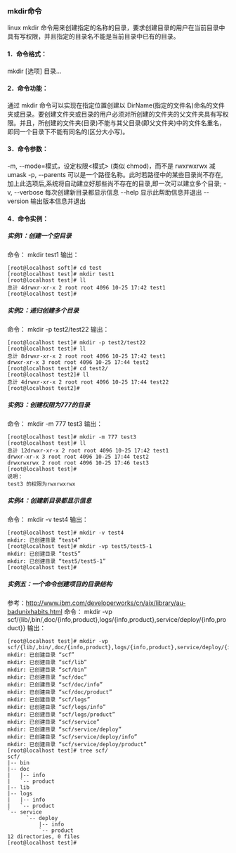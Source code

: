 ### mkdir命令

linux mkdir 命令用来创建指定的名称的目录，要求创建目录的用户在当前目录中具有写权限，并且指定的目录名不能是当前目录中已有的目录。
#### 1．命令格式：
mkdir [选项] 目录...
#### 2．命令功能：
通过 mkdir 命令可以实现在指定位置创建以 DirName(指定的文件名)命名的文件夹或目录。要创建文件夹或目录的用户必须对所创建的文件夹的父文件夹具有写权限。并且，所创建的文件夹(目录)不能与其父目录(即父文件夹)中的文件名重名，即同一个目录下不能有同名的(区分大小写)。 
#### 3．命令参数：
  -m, --mode=模式，设定权限<模式> (类似 chmod)，而不是 rwxrwxrwx 减 umask
  -p, --parents  可以是一个路径名称。此时若路径中的某些目录尚不存在,加上此选项后,系统将自动建立好那些尚不存在的目录,即一次可以建立多个目录; 
  -v, --verbose  每次创建新目录都显示信息
      --help   显示此帮助信息并退出
      --version  输出版本信息并退出
#### 4．命令实例：
##### 实例1：创建一个空目录 
命令：
mkdir test1
输出：

    [root@localhost soft]# cd test
    [root@localhost test]# mkdir test1
    [root@localhost test]# ll
    总计 4drwxr-xr-x 2 root root 4096 10-25 17:42 test1
    [root@localhost test]#
##### 实例2：递归创建多个目录 
命令：
mkdir -p test2/test22
输出：

    [root@localhost test]# mkdir -p test2/test22
    [root@localhost test]# ll
    总计 8drwxr-xr-x 2 root root 4096 10-25 17:42 test1
    drwxr-xr-x 3 root root 4096 10-25 17:44 test2
    [root@localhost test]# cd test2/
    [root@localhost test2]# ll
    总计 4drwxr-xr-x 2 root root 4096 10-25 17:44 test22
    [root@localhost test2]#
##### 实例3：创建权限为777的目录 
命令：
mkdir -m 777 test3
输出：

    [root@localhost test]# mkdir -m 777 test3
    [root@localhost test]# ll
    总计 12drwxr-xr-x 2 root root 4096 10-25 17:42 test1
    drwxr-xr-x 3 root root 4096 10-25 17:44 test2
    drwxrwxrwx 2 root root 4096 10-25 17:46 test3
    [root@localhost test]#
    说明：
    test3 的权限为rwxrwxrwx
##### 实例4：创建新目录都显示信息
命令：
mkdir -v test4
输出：

    [root@localhost test]# mkdir -v test4
    mkdir: 已创建目录 “test4”
    [root@localhost test]# mkdir -vp test5/test5-1
    mkdir: 已创建目录 “test5”
    mkdir: 已创建目录 “test5/test5-1”
    [root@localhost test]#

##### 实例五：一个命令创建项目的目录结构
参考：http://www.ibm.com/developerworks/cn/aix/library/au-badunixhabits.html 
命令：
mkdir -vp scf/{lib/,bin/,doc/{info,product},logs/{info,product},service/deploy/{info,product}}
输出：

    [root@localhost test]# mkdir -vp scf/{lib/,bin/,doc/{info,product},logs/{info,product},service/deploy/{info,product}}
    mkdir: 已创建目录 “scf”
    mkdir: 已创建目录 “scf/lib”
    mkdir: 已创建目录 “scf/bin”
    mkdir: 已创建目录 “scf/doc”
    mkdir: 已创建目录 “scf/doc/info”
    mkdir: 已创建目录 “scf/doc/product”
    mkdir: 已创建目录 “scf/logs”
    mkdir: 已创建目录 “scf/logs/info”
    mkdir: 已创建目录 “scf/logs/product”
    mkdir: 已创建目录 “scf/service”
    mkdir: 已创建目录 “scf/service/deploy”
    mkdir: 已创建目录 “scf/service/deploy/info”
    mkdir: 已创建目录 “scf/service/deploy/product”
    [root@localhost test]# tree scf/
    scf/
    |-- bin
    |-- doc
    |   |-- info
    |   `-- product
    |-- lib
    |-- logs
    |   |-- info
    |   `-- product
    `-- service
          `-- deploy
              |-- info
              `-- product
    12 directories, 0 files
    [root@localhost test]#
